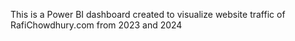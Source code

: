 This is a Power BI dashboard created to visualize website traffic of RafiChowdhury.com from 2023 and 2024
